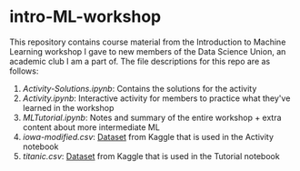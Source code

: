 # intro-ML-workshop

This repository contains course material from the Introduction to Machine Learning workshop I gave to new members of the Data Science Union, an academic club I am a part of. The file descriptions for this repo are as follows: 

1. _Activity-Solutions.ipynb_: Contains the solutions for the activity
2. _Activity.ipynb_: Interactive activity for members to practice what they've learned in the workshop
3. _MLTutorial.ipynb_: Notes and summary of the entire workshop + extra content about more intermediate ML
4. _iowa-modified.csv_: [Dataset]([url](https://www.kaggle.com/datasets/marcopale/housing)) from Kaggle that is used in the Activity notebook
5. _titanic.csv_: [Dataset]([url](https://www.kaggle.com/c/titanic)) from Kaggle that is used in the Tutorial notebook
